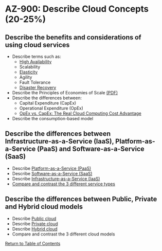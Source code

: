 # AZ-900: Describe Cloud Concepts (20-25%)

## Describe the benefits and considerations of using cloud services

* Describe terms such as:
    * [High Availability](https://docs.microsoft.com/en-us/azure/architecture/checklist/availability)
    * Scalability
    * [Elasticity](https://azure.microsoft.com/en-ca/overview/what-is-elastic-computing/)
    * Agility
    * Fault Tolerance
    * [Disaster Recovery](https://docs.microsoft.com/en-ca/azure/site-recovery/site-recovery-overview)
* Describe the Principles of Economies of Scale [(PDF)](http://download.microsoft.com/download/6/e/4/6e4cb3d1-5004-4024-8d90-6c66c83c17aa/the_economics_of_the_cloud_white_paper.pdf)
* Describe the differences between:
    * Capital Expenditure (CapEx)
    * Operational Expenditure (OpEx)
    * [OpEx vs. CapEx: The Real Cloud Computing Cost Advantage](https://www.10thmagnitude.com/opex-vs-capex-the-real-cloud-computing-cost-advantage/)
* Describe the consumption-based model

## Describe the differences between Infrastructure-as-a-Service (IaaS), Platform-as-a-Service (PaaS) and Software-as-a-Service (SaaS)

* Describe [Platform-as-a-Service (PaaS)](https://azure.microsoft.com/en-ca/overview/what-is-paas/)
* Describe [Software-as-a-Service (SaaS)](https://azure.microsoft.com/en-ca/overview/what-is-saas/)
* Describe [Infrastructure-as-a-Service (IaaS)](https://azure.microsoft.com/en-ca/overview/what-is-iaas/)
* [Compare and contrast the 3 different service types](https://azure.microsoft.com/en-ca/overview/types-of-cloud-computing/)

## Describe the differences between Public, Private and Hybrid cloud models

* Describe [Public cloud](https://azure.microsoft.com/en-ca/overview/what-is-a-public-cloud/)
* Describe [Private cloud](https://azure.microsoft.com/en-ca/overview/what-is-a-private-cloud/)
* Describe [Hybrid cloud](https://azure.microsoft.com/en-ca/overview/what-is-hybrid-cloud-computing/)
* Compare and contrast the 3 different cloud models

[Return to Table of Contents](README.md)
